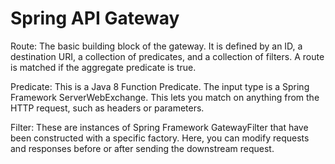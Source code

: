 
# Spring API Gateway 

Route: The basic building block of the gateway. It is defined by an ID, a destination URI, a collection of predicates, and a collection of filters. A route is matched if the aggregate predicate is true.

Predicate: This is a Java 8 Function Predicate. The input type is a Spring Framework ServerWebExchange. This lets you match on anything from the HTTP request, such as headers or parameters.

Filter: These are instances of Spring Framework GatewayFilter that have been constructed with a specific factory. Here, you can modify requests and responses before or after sending the downstream request.
